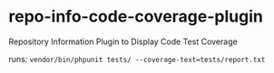 # repo-info-code-coverage-plugin
Repository Information Plugin to Display Code Test Coverage

runs:  `vendor/bin/phpunit tests/ --coverage-text=tests/report.txt` 
